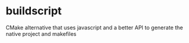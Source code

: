 # buildscript
CMake alternative that uses javascript and a better API to generate the native project and makefiles
